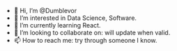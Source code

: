 - 👋 Hi, I’m @Dumblevor
- 👀 I’m interested in Data Science, Software. 
- 🌱 I’m currently learning React.
- 💞️ I’m looking to collaborate on: will update when valid.
- 📫 How to reach me: try through someone I know.

<!---
Dumblevor/Dumblevor is a ✨ special ✨ repository because its `README.md` (this file) appears on your GitHub profile.
You can click the Preview link to take a look at your changes.
--->
